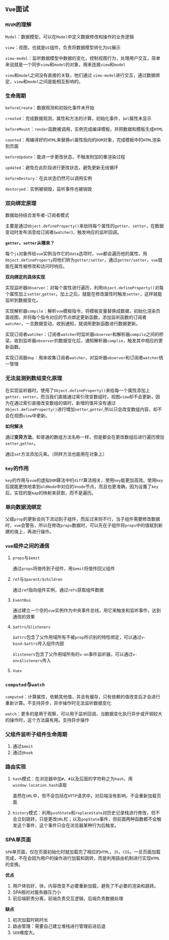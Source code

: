 ## `Vue`面试

### `MVVM`的理解

`Model`：数据模型，可以在`Model`中定义数据修改和操作的业务逻辑

`view`：视图，也就是`UI`组件，负责将数据模型转化为`UI`展示

`view-model`：监听数据模型中数据的变化，控制视图行为，处理用户交互，简单来说就是一个同步`view`和`model`的对象，用来连接`view`和`model`

`view`和`model`之间没有直接的关联，他们通过 `view-model`进行交互，通过数据绑定，`view`和`model`之间是能相互影响的。



### 生命周期

`beforeCreate`：数据观测和初始化事件未开始

`created`：完成数据观测，属性和方法的计算，初始化事件，`$el`属性未显示

`beforeMount`：`render`函数被调用，实例完成编译模板，并把数据和模板生成`HTML`

`counted`：用编译好的`HTML`来替换`el`属性指向的`DOM`对象，完成模板中的`HTML`渲染到页面

`beforeUpdate`：能进一步更改状态，不触发附加的重渲染过程

`updated`：避免在此阶段进行更改状态，避免更新无线循环

`beforeDestory`：在此状态仍然可以调用实例

`destoryed`：实例被销毁，监听事件也被销毁



### 双向绑定原理

数据劫持结合发布者-订阅者模式

主要是通过`Object.defineProperty()`来劫持每个属性的`getter`、`setter`，在数据变动时发布消息给订阅者(`watcher`)，触发响应的监听回调。

**`getter`、`setter`从哪来？**

每个`js`对象传给`vue`实例当作它的`data`选项时，`vue`都会遍历他的属性，用`Object.defineProperty`将他们转为`getter/setter`，通过`getter/setter`，`vue`就能在属性被修改和访问时响应。

**双向绑定的具体实现**

实现监听器`Observer`：对每个属性进行遍历，利用`Object.defineProperty()`对每个属性加上`setter`,`getter`。加上之后，就能在修改属性时触发`setter`，这样就能监听到数据变化。

实现解析器`compile`：解析`vue`模板指令，将模板变量替换成数据，初始化渲染页面视图，并将每个指令对应的节点绑定更新函数，添加监听函数的订阅者`watcher`，一旦数据变动，收到通知，就调用更新函数进行数据更新。

实现订阅者`watcher`：订阅者`watcher`时监听器`observer`和解析器`compile`之间的桥梁，收到监听器`observer`的数据变化后，通知解析器`complie`，触发其中相应的更新函数。

实现订阅器`dep`：用来收集订阅者`watcher`，对监听器`observer`和订阅者`watcher`统一管理



### 无法监测到数组变化原理

在实现监听器时，使用了`Object.defineProperty()`来给每一个属性添加上`getter，setter`，而当我们直接通过索引改变数组时，视图`view`却不会更新，因为在通过索引直接改变数组的值时，新增的值并没有通过`Object.defineProperty()`进行增加`setter`,`getter`,所以只会改变数组内容，却不会在视图`view`中更新。

**如何解决**

通过**变异方法**，和普通的数组方法名称一样，但是都会在更改数组后进行遍历增加`setter`,`getter`。

通过`set`方法添加元素。（同样方法也能用在对象上）



### `key`的作用

`key`的作用与`vue`的虚拟`DOM`算法中的`diff`算法相关，使用`key`能更加高效。使用`key`后就能更快地拿到`oldNode`中对应的`Vnode`节点，而且也更准确，因为设置了`key`后，实现的是`map`的映射来获取，而不是遍历。



### 单向数据流绑定

父级`prop`的更新会向下流动到子组件，而反过来则不行，当子组件需要修改数据时，`vue`会警告，所以在修改`props`数据时，可以先在子组件将`props`中的值赋到新建的值上，再进行操作。



### `vue`组件之间的通信

1. `props`与`$emit`

   通过`props`将值传到子组件，用`$emit`将值传回父组件

2. `ref`与`$parent/$children`

   通过`ref`指向组件实例，通过`refs`获取组件数据

3. `EventBus`

   通过建立一个空的`vue`实例作为中央事件总线，用它来触发和监听事件，达到通信的效果

4. `$attrs`/`$listeners`

   `$attrs`包含了父作用域所有不被`prop`所识别的特性绑定，可以通过`v-bind:$attrs`传入组件内部

   `$listeners`包含了父作用域所有的`v-on`事件监听器，可以通过`v-on=$listeners`传入

5. `Vuex`



### `computed`与`watch`

`computed`：计算属性，依赖其他值，并且有缓存，只有依赖的值改变后才会进行重新计算。不支持异步，异步操作时无法监听数据变化

`watch`：更多的是用于观察，可以用于监听回调，当数据变化执行异步或开销较大的操作时，这个方法最有用。支持异步操作



### 父组件监听子组件生命周期

1. 通过`$emit`
2. 通过`@hook`



### 路由实现

1. `hash`模式：在浏览器中加`#`，`#`以及后面的字符称之为`hash`，用`window.location.hash`读取

   虽然在`URL`中，但不会包括在`HTTP`请求中，对后端没有影响，不会重新加载页面

2. `history`模式：利用`pushState`和`replaceState`对历史记录栈进行修改，但不会立刻跳转，只是更改`URL`栏；以及`popState`事件，但前面两种函数都不会触发这个事件，这个事件只会在浏览器某种行为后触发。



### SPA单页面

`SPA`单页面，仅在页面初始化时就加载完了相应的`HTML`，`JS`，`CSS`。一旦页面加载完成，不在会因为用户的操作进行加载和跳转，而是利用路由机制进行实现`HTML`的变换。

**优点**

1. 用户体验好，快，内容改变不必要重新加载，避免了不必要的渲染和跳转。
2. SPA相对对服务器压力小
3. 前后端职责分离，前端负责交互逻辑，后端负责数据处理

**缺点**

1. 初次加载时耗时长
2. 路由管理：需要自己建立堆栈进行管理前进后退
3. `SEO`难度大。